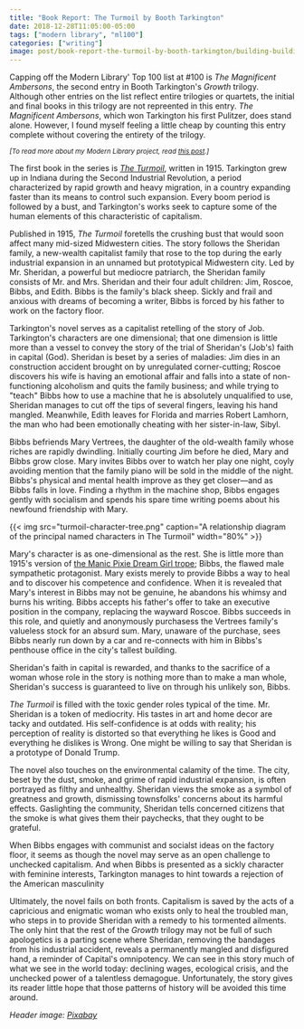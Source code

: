 ```yaml
---
title: "Book Report: The Turmoil by Booth Tarkington"
date: 2018-12-28T11:05:00-05:00
tags: ["modern library", "ml100"]
categories: ["writing"]
image: post/book-report-the-turmoil-by-booth-tarkington/building-buildings-closed-273280.jpg
---
```


Capping off the Modern Library' Top 100 list at #100 is _The Magnificent Ambersons_, the second entry in Booth Tarkington's _Growth_ trilogy. Although other entries on the list reflect entire trilogies or quartets, the initial and final books in this trilogy are not repreented in this entry. _The Magnificent Ambersons_, which won Tarkington his first Pulitzer, does stand alone. However, I found myself feeling a little cheap by counting this entry complete without covering the entirety of the trilogy.

<!--more-->

<small>_[To read more about my Modern Library project, read [this post](../../post/the-modern-library-project/).]_</small>

The first book in the series is [_The Turmoil_](https://www.goodreads.com/book/show/2451408.The_Turmoil), written in 1915. Tarkington grew up in Indiana during the Second Industrial Revolution, a period characterized by rapid growth and heavy migration, in a country expanding faster than its means to control such expansion. Every boom period is followed by a bust, and Tarkington's works seek to capture some of the human elements of this characteristic of capitalism.

Published in 1915, _The Turmoil_ foretells the crushing bust that would soon affect many mid-sized Midwestern cities. The story follows the Sheridan family, a new-wealth capitalist family that rose to the top during the early industrial expansion in an unnamed but prototypical Midwestern city. Led by Mr. Sheridan, a powerful but mediocre patriarch, the Sheridan family consists of Mr. and Mrs. Sheridan and their four adult children: Jim, Roscoe, Bibbs, and Edith. Bibbs is the family's black sheep. Sickly and frail and anxious with dreams of becoming a writer, Bibbs is forced by his father to work on the factory floor.

Tarkington's novel serves as a capitalist retelling of the story of Job. Tarkington's characters are one dimensional; that one dimension is little more than a vessel to convey the story of the trial of Sheridan's (Job's) faith in capital (God). Sheridan is beset by a series of maladies: Jim dies in an construction accident brought on by unregulated corner-cutting; Roscoe discovers his wife is having an emotional affair and falls into a state of non-functioning alcoholism and quits the family business; and while trying to "teach" Bibbs how to use a machine that he is absolutely unqualified to use, Sheridan manages to cut off the tips of several fingers, leaving his hand mangled. Meanwhile, Edith leaves for Florida and marries Robert Lamhorn, the man who had been emotionally cheating with her sister-in-law, Sibyl.

Bibbs befriends Mary Vertrees, the daughter of the old-wealth family whose riches are rapidly dwindling. Initially courting Jim before he died, Mary and Bibbs grow close. Mary invites Bibbs over to watch her play one night, coyly avoiding mention that the family piano will be sold in the middle of the night. Bibbs's physical and mental health improve as they get closer—and as Bibbs falls in love. Finding a rhythm in the machine shop, Bibbs engages gently with socialism and spends his spare time writing poems about his newfound friendship with Mary.

{{< img src="turmoil-character-tree.png" caption="A relationship diagram of the principal named characters in The Turmoil" width="80%" >}}

Mary's character is as one-dimensional as the rest. She is little more than 1915's version of [the Manic Pixie Dream Girl trope](https://tvtropes.org/pmwiki/pmwiki.php/Main/ManicPixieDreamGirl); Bibbs, the flawed male sympathetic protagonist. Mary exists merely to provide Bibbs a way to heal and to discover his competence and confidence. When it is revealed that Mary's interest in Bibbs may not be genuine, he abandons his whimsy and burns his writing. Bibbs accepts his father's offer to take an executive position in the company, replacing the wayward Roscoe. Bibbs succeeds in this role, and quietly and anonymously purchasess the Vertrees family's valueless stock for an absurd sum. Mary, unaware of the purchase, sees Bibbs nearly run down by a car and re-connects with him in Bibbs's penthouse office in the city's tallest building.

Sheridan's faith in capital is rewarded, and thanks to the sacrifice of a woman whose role in the story is nothing more than to make a man whole, Sheridan's success is guaranteed to live on through his unlikely son, Bibbs.

_The Turmoil_ is filled with the toxic gender roles typical of the time. Mr. Sheridan is a token of mediocrity. His tastes in art and home decor are tacky and outdated. His self-confidence is at odds with reality; his perception of reality is distorted so that everything he likes is Good and everything he dislikes is Wrong. One might be willing to say that Sheridan is a prototype of Donald Trump.

The novel also touches on the environmental calamity of the time. The city, beset by the dust, smoke, and grime of rapid industrial expansion, is often portrayed as filthy and unhealthy. Sheridan views the smoke as a symbol of greatness and growth, dismissing townsfolks' concerns about its harmful effects. Gaslighting the community, Sheridan tells concerned citizens that the smoke is what gives them their paychecks, that they ought to be grateful.

When Bibbs engages with communist and socialst ideas on the factory floor, it seems as though the novel may serve as an open challenge to unchecked capitalism. And when Bibbs is presented as a sickly character with feminine interests, Tarkington manages to hint towards a rejection of the American masculinity

Ultimately, the novel fails on both fronts. Capitalism is saved by the acts of a capricious and enigmatic woman who exists only to heal the troubled man, who steps in to provide Sheridan with a remedy to his tormented ailments. The only hint that the rest of the _Growth_ trilogy may not be full of such apologetics is a parting scene where Sheridan, removing the bandages from his industrial accident, reveals a permanently mangled and disfigured hand, a reminder of Capital's omnipotency. We can see in this story much of what we see in the world today: declining wages, ecological crisis, and the unchecked power of a talentless demagogue. Unfortunately, the story gives its reader little hope that those patterns of history will be avoided this time around.

_Header image: [Pixabay](https://www.pexels.com/photo/building-buildings-closed-clouds-273280/)_
